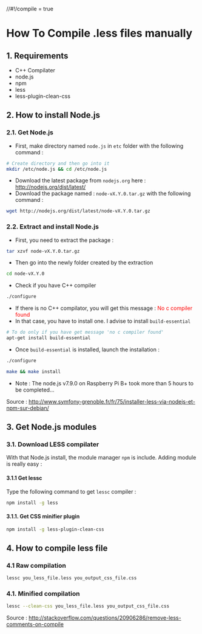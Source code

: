 //#!/compile = true

# How To Compile .less files manually

## 1. Requirements

* C++ Compilater
* node.js
* npm
* less
* less-plugin-clean-css

## 2. How to install Node.js

### 2.1. Get Node.js

* First, make directory named `node.js` in `etc` folder with the following command :

```bash
# Create directory and then go into it
mkdir /etc/node.js && cd /etc/node.js
```

* Download the latest package from `nodejs.org` here : http://nodejs.org/dist/latest/
* Download the package named : `node-vX.Y.0.tar.gz` with the following command :

```bash
wget http://nodejs.org/dist/latest/node-vX.Y.0.tar.gz
```

### 2.2. Extract and install Node.js

* First, you need to extract the package :

```bash
tar xzvf node-vX.Y.0.tar.gz
```

* Then go into the newly folder created by the extraction


```bash
cd node-vX.Y.0
```

* Check if you have C++ compiler


```bash
./configure
```

* If there is no C++ compilator, you will get this message : <span style="color: red"> No c compiler found </span>
* In that case, you have to install one. I advise to install `build-essential`


```bash
# To do only if you have get message 'no c compiler found'
apt-get install build-essential
```

* Once `build-essential` is installed, launch the installation :


```bash
./configure

make && make install
```

* Note : The node.js v7.9.0 on Raspberry Pi B+ took more than 5 hours to be completed...

Source : http://www.symfony-grenoble.fr/fr/75/installer-less-via-nodejs-et-npm-sur-debian/

## 3. Get Node.js modules

### 3.1. Download LESS compilater

With that Node.js install, the module manager `npm` is include. Adding module is really easy :

#### 3.1.1 Get lessc

Type the following command to get `lessc` compiler :

```bash
npm install -g less
```

#### 3.1.1. Get CSS minifier plugin

```bash
npm install -g less-plugin-clean-css
```

## 4. How to compile less file

### 4.1 Raw compilation

```bash
lessc you_less_file.less you_output_css_file.css
```

### 4.1. Minified compilation

```bash
lessc --clean-css you_less_file.less you_output_css_file.css
```

Source : http://stackoverflow.com/questions/20906286/remove-less-comments-on-compile



